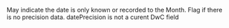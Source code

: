May indicate the date is only known or recorded to the Month.  Flag if there is no precision data. datePrecision is not a curent DwC field